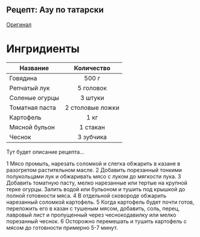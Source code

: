 ## Рецепт: Азу по татарски
[Оригинал](https://eda.ru/recepty/osnovnye-blyuda/azu-po-tatarski-21751)
# Ингридиенты
| Название        	| Количество    |
| -------------   	|:-------------:|
| Говядина  	| 500 г 			|
| Репчатый лук  			| 5 головок 		|
| Соленые огурцы		| 3 штуки 		|
| Томатная паста            | 2 столовые ложки  |
| Картофель                               | 1 кг  |
| Мясной бульон                                 | 1 стакан    |
| Чеснок                             | 3 зубчика     |

Тут будет описание рецепта...

1 Мясо промыть, нарезать соломкой и слегка обжарить в казане в разогретом растительном масле.
2 Добавить порезанный тонкими полукольцами лук и обжаривать мясо с луком до мягкости лука.
3 Добавить томатную пасту, мелко нарезанные или тертые на крупной терке огурцы. Залить водой или бульоном и тушить под крышкой до полной готовности мяса.
4 В отдельной сковороде обжарить нарезанный соломкой картофель.
5 Когда картофель будет почти готов, переложить его в казан с тушеным мясом, добавить, соль, перец, лавровый лист и пропущенный через чеснокодавилку или мелко порезанный чеснок.
6 Осторожно перемешать и тушить картофель с мясом до готовности примерно 5-7 минут.
